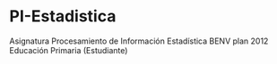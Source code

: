 # PI-Estadistica
Asignatura Procesamiento de Información Estadística BENV plan 2012 Educación Primaria (Estudiante)
